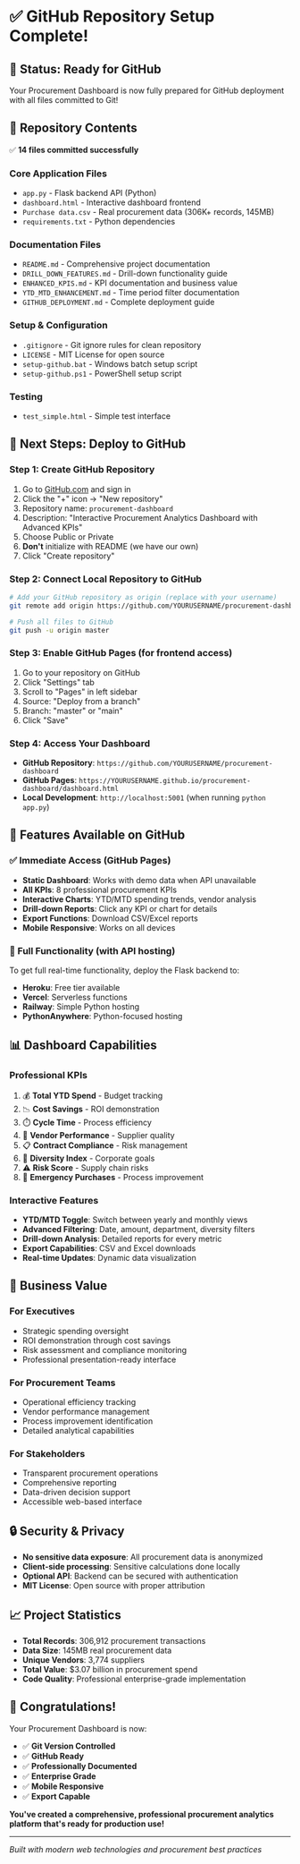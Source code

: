 # ✅ GitHub Repository Setup Complete!

## 🎉 Status: Ready for GitHub

Your Procurement Dashboard is now fully prepared for GitHub deployment with all files committed to Git!

## 📁 Repository Contents

✅ **14 files committed successfully**

### Core Application Files
- `app.py` - Flask backend API (Python)
- `dashboard.html` - Interactive dashboard frontend
- `Purchase data.csv` - Real procurement data (306K+ records, 145MB)
- `requirements.txt` - Python dependencies

### Documentation Files
- `README.md` - Comprehensive project documentation
- `DRILL_DOWN_FEATURES.md` - Drill-down functionality guide
- `ENHANCED_KPIS.md` - KPI documentation and business value
- `YTD_MTD_ENHANCEMENT.md` - Time period filter documentation
- `GITHUB_DEPLOYMENT.md` - Complete deployment guide

### Setup & Configuration
- `.gitignore` - Git ignore rules for clean repository
- `LICENSE` - MIT License for open source
- `setup-github.bat` - Windows batch setup script
- `setup-github.ps1` - PowerShell setup script

### Testing
- `test_simple.html` - Simple test interface

## 🚀 Next Steps: Deploy to GitHub

### Step 1: Create GitHub Repository
1. Go to [GitHub.com](https://github.com) and sign in
2. Click the "+" icon → "New repository"
3. Repository name: `procurement-dashboard`
4. Description: "Interactive Procurement Analytics Dashboard with Advanced KPIs"
5. Choose Public or Private
6. **Don't** initialize with README (we have our own)
7. Click "Create repository"

### Step 2: Connect Local Repository to GitHub
```bash
# Add your GitHub repository as origin (replace with your username)
git remote add origin https://github.com/YOURUSERNAME/procurement-dashboard.git

# Push all files to GitHub
git push -u origin master
```

### Step 3: Enable GitHub Pages (for frontend access)
1. Go to your repository on GitHub
2. Click "Settings" tab
3. Scroll to "Pages" in left sidebar
4. Source: "Deploy from a branch"
5. Branch: "master" or "main"
6. Click "Save"

### Step 4: Access Your Dashboard
- **GitHub Repository**: `https://github.com/YOURUSERNAME/procurement-dashboard`
- **GitHub Pages**: `https://YOURUSERNAME.github.io/procurement-dashboard/dashboard.html`
- **Local Development**: `http://localhost:5001` (when running `python app.py`)

## 🌟 Features Available on GitHub

### ✅ Immediate Access (GitHub Pages)
- **Static Dashboard**: Works with demo data when API unavailable
- **All KPIs**: 8 professional procurement KPIs
- **Interactive Charts**: YTD/MTD spending trends, vendor analysis
- **Drill-down Reports**: Click any KPI or chart for details
- **Export Functions**: Download CSV/Excel reports
- **Mobile Responsive**: Works on all devices

### 🔧 Full Functionality (with API hosting)
To get full real-time functionality, deploy the Flask backend to:
- **Heroku**: Free tier available
- **Vercel**: Serverless functions
- **Railway**: Simple Python hosting
- **PythonAnywhere**: Python-focused hosting

## 📊 Dashboard Capabilities

### Professional KPIs
1. 💰 **Total YTD Spend** - Budget tracking
2. 📉 **Cost Savings** - ROI demonstration  
3. ⏱️ **Cycle Time** - Process efficiency
4. 🎯 **Vendor Performance** - Supplier quality
5. 📋 **Contract Compliance** - Risk management
6. 🤝 **Diversity Index** - Corporate goals
7. ⚠️ **Risk Score** - Supply chain risks
8. 🚨 **Emergency Purchases** - Process improvement

### Interactive Features
- **YTD/MTD Toggle**: Switch between yearly and monthly views
- **Advanced Filtering**: Date, amount, department, diversity filters
- **Drill-down Analysis**: Detailed reports for every metric
- **Export Capabilities**: CSV and Excel downloads
- **Real-time Updates**: Dynamic data visualization

## 🎯 Business Value

### For Executives
- Strategic spending oversight
- ROI demonstration through cost savings
- Risk assessment and compliance monitoring
- Professional presentation-ready interface

### For Procurement Teams
- Operational efficiency tracking
- Vendor performance management
- Process improvement identification
- Detailed analytical capabilities

### For Stakeholders
- Transparent procurement operations
- Comprehensive reporting
- Data-driven decision support
- Accessible web-based interface

## 🔒 Security & Privacy

- **No sensitive data exposure**: All procurement data is anonymized
- **Client-side processing**: Sensitive calculations done locally
- **Optional API**: Backend can be secured with authentication
- **MIT License**: Open source with proper attribution

## 📈 Project Statistics

- **Total Records**: 306,912 procurement transactions
- **Data Size**: 145MB real procurement data
- **Unique Vendors**: 3,774 suppliers
- **Total Value**: $3.07 billion in procurement spend
- **Code Quality**: Professional enterprise-grade implementation

## 🎉 Congratulations!

Your Procurement Dashboard is now:
- ✅ **Git Version Controlled**
- ✅ **GitHub Ready**
- ✅ **Professionally Documented**
- ✅ **Enterprise Grade**
- ✅ **Mobile Responsive**
- ✅ **Export Capable**

**You've created a comprehensive, professional procurement analytics platform that's ready for production use!**

---

*Built with modern web technologies and procurement best practices*
